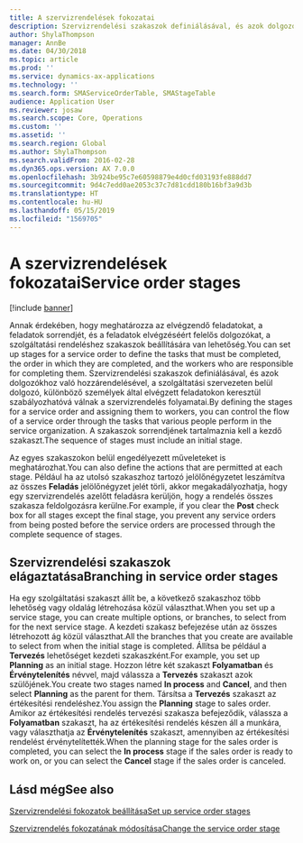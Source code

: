 ```yaml
---
title: A szervizrendelések fokozatai
description: Szervizrendelési szakaszok definiálásával, és azok dolgozókhoz való hozzárendelésével, a szolgáltatási szervezeten belül dolgozó, különböző személyek által elvégzett feladatokon keresztül szabályozhatók a szervizrendelés folyamatai.
author: ShylaThompson
manager: AnnBe
ms.date: 04/30/2018
ms.topic: article
ms.prod: ''
ms.service: dynamics-ax-applications
ms.technology: ''
ms.search.form: SMAServiceOrderTable, SMAStageTable
audience: Application User
ms.reviewer: josaw
ms.search.scope: Core, Operations
ms.custom: ''
ms.assetid: ''
ms.search.region: Global
ms.author: ShylaThompson
ms.search.validFrom: 2016-02-28
ms.dyn365.ops.version: AX 7.0.0
ms.openlocfilehash: 3b924be95c7e60598879e4d0cfd03193fe888dd7
ms.sourcegitcommit: 9d4c7edd0ae2053c37c7d81cdd180b16bf3a9d3b
ms.translationtype: HT
ms.contentlocale: hu-HU
ms.lasthandoff: 05/15/2019
ms.locfileid: "1569705"
---
```

# <a name="service-order-stages"></a><span data-ttu-id="cb56e-103">A szervizrendelések fokozatai</span><span class="sxs-lookup"><span data-stu-id="cb56e-103">Service order stages</span></span>   

[!include [banner](../includes/banner.md)]


<span data-ttu-id="cb56e-104">Annak érdekében, hogy meghatározza az elvégzendő feladatokat, a feladatok sorrendjét, és a feladatok elvégzéséért felelős dolgozókat, a szolgáltatási rendeléshez szakaszok beállítására van lehetőség.</span><span class="sxs-lookup"><span data-stu-id="cb56e-104">You can set up stages for a service order to define the tasks that must be completed, the order in which they are completed, and the workers who are responsible for completing them.</span></span> <span data-ttu-id="cb56e-105">Szervizrendelési szakaszok definiálásával, és azok dolgozókhoz való hozzárendelésével, a szolgáltatási szervezeten belül dolgozó, különböző személyek által elvégzett feladatokon keresztül szabályozhatóvá válnak a szervizrendelés folyamatai.</span><span class="sxs-lookup"><span data-stu-id="cb56e-105">By defining the stages for a service order and assigning them to workers, you can control the flow of a service order through the tasks that various people perform in the service organization.</span></span> <span data-ttu-id="cb56e-106">A szakaszok sorrendjének tartalmaznia kell a kezdő szakaszt.</span><span class="sxs-lookup"><span data-stu-id="cb56e-106">The sequence of stages must include an initial stage.</span></span>

<span data-ttu-id="cb56e-107">Az egyes szakaszokon belül engedélyezett műveleteket is meghatározhat.</span><span class="sxs-lookup"><span data-stu-id="cb56e-107">You can also define the actions that are permitted at each stage.</span></span> <span data-ttu-id="cb56e-108">Például ha az utolsó szakaszhoz tartozó jelölőnégyzetet leszámítva az összes **Feladás** jelölőnégyzet jelét törli, akkor megakadályozhatja, hogy egy szervizrendelés azelőtt feladásra kerüljön, hogy a rendelés összes szakasza feldolgozásra kerülne.</span><span class="sxs-lookup"><span data-stu-id="cb56e-108">For example, if you clear the **Post** check box for all stages except the final stage, you prevent any service orders from being posted before the service orders are processed through the complete sequence of stages.</span></span>

## <a name="branching-in-service-order-stages"></a><span data-ttu-id="cb56e-109">Szervizrendelési szakaszok elágaztatása</span><span class="sxs-lookup"><span data-stu-id="cb56e-109">Branching in service order stages</span></span>

<span data-ttu-id="cb56e-110">Ha egy szolgáltatási szakaszt állít be, a következő szakaszhoz több lehetőség vagy oldalág létrehozása közül választhat.</span><span class="sxs-lookup"><span data-stu-id="cb56e-110">When you set up a service stage, you can create multiple options, or branches, to select from for the next service stage.</span></span> <span data-ttu-id="cb56e-111">A kezdeti szakasz befejezése után az összes létrehozott ág közül választhat.</span><span class="sxs-lookup"><span data-stu-id="cb56e-111">All the branches that you create are available to select from when the initial stage is completed.</span></span> <span data-ttu-id="cb56e-112">Állítsa be például a **Tervezés** lehetőséget kezdeti szakaszként.</span><span class="sxs-lookup"><span data-stu-id="cb56e-112">For example, you set up **Planning** as an initial stage.</span></span> <span data-ttu-id="cb56e-113">Hozzon létre két szakaszt **Folyamatban** és **Érvénytelenítés** névvel, majd válassza a **Tervezés** szakaszt azok szülőjének.</span><span class="sxs-lookup"><span data-stu-id="cb56e-113">You create two stages named **In process** and **Cancel**, and then select **Planning** as the parent for them.</span></span> <span data-ttu-id="cb56e-114">Társítsa a **Tervezés** szakaszt az értékesítési rendeléshez.</span><span class="sxs-lookup"><span data-stu-id="cb56e-114">You assign the **Planning** stage to sales order.</span></span> <span data-ttu-id="cb56e-115">Amikor az értékesítési rendelés tervezési szakasza befejeződik, válassza a **Folyamatban** szakaszt, ha az értékesítési rendelés készen áll a munkára, vagy választhatja az **Érvénytelenítés** szakaszt, amennyiben az értékesítési rendelést érvénytelítették.</span><span class="sxs-lookup"><span data-stu-id="cb56e-115">When the planning stage for the sales order is completed, you can select the **In process** stage if the sales order is ready to work on, or you can select the **Cancel** stage if the sales order is canceled.</span></span>

## <a name="see-also"></a><span data-ttu-id="cb56e-116">Lásd még</span><span class="sxs-lookup"><span data-stu-id="cb56e-116">See also</span></span>

[<span data-ttu-id="cb56e-117">Szervizrendelési fokozatok beállítása</span><span class="sxs-lookup"><span data-stu-id="cb56e-117">Set up service order stages</span></span>](set-up-service-order-stages.md)

[<span data-ttu-id="cb56e-118">Szervizrendelés fokozatának módosítása</span><span class="sxs-lookup"><span data-stu-id="cb56e-118">Change the service order stage</span></span>](change-service-order-stage.md)

  


